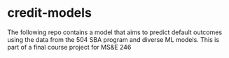# credit-models
The following repo contains a model that aims to predict default outcomes using the data from the 504 SBA program and diverse ML models. This is part of a final course project for MS&E 246
